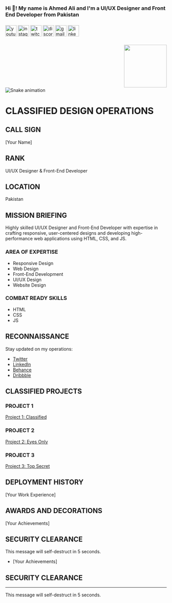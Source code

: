 <h3 align="left">Hi 👋! My name is Ahmed Ali and I'm a UI/UX Designer and Front End Developer from Pakistan</h3>

###

<div align="left">
  <img src="https://img.shields.io/static/v1?message=Youtube&logo=youtube&label=&color=FF0000&logoColor=white&labelColor=&style=for-the-badge" height="35" alt="youtube logo"  />
  <img src="https://img.shields.io/static/v1?message=Instagram&logo=instagram&label=&color=E4405F&logoColor=white&labelColor=&style=for-the-badge" height="35" alt="instagram logo"  />
  <img src="https://img.shields.io/static/v1?message=Twitch&logo=twitch&label=&color=9146FF&logoColor=white&labelColor=&style=for-the-badge" height="35" alt="twitch logo"  />
  <img src="https://img.shields.io/static/v1?message=Discord&logo=discord&label=&color=7289DA&logoColor=white&labelColor=&style=for-the-badge" height="35" alt="discord logo"  />
  <img src="https://img.shields.io/static/v1?message=Gmail&logo=gmail&label=&color=D14836&logoColor=white&labelColor=&style=for-the-badge" height="35" alt="gmail logo"  />
  <img src="https://img.shields.io/static/v1?message=LinkedIn&logo=linkedin&label=&color=0077B5&logoColor=white&labelColor=&style=for-the-badge" height="35" alt="linkedin logo"  />
</div>

###

<img align="right" height="133" src="https://drive.google.com/file/d/1pBZQm4GLSL5WTLNeX2Lfxq9XfhLXT-iR/view?usp=drive_link"  />

###

<br clear="both">

<img src="https://raw.githubusercontent.com/cr-codez/cr-codez/output/snake.svg" alt="Snake animation" />

<h1>CLASSIFIED DESIGN OPERATIONS</h1>
<h2>CALL SIGN</h2>
<p>[Your Name]</p>
<h2>RANK</h2>
<p>UI/UX Designer & Front-End Developer</p>
<h2>LOCATION</h2>
<p>Pakistan</p>
<h2>MISSION BRIEFING</h2>
<p>Highly skilled UI/UX Designer and Front-End Developer with expertise in crafting responsive, user-centered designs and developing high-performance web applications using HTML, CSS, and JS.</p>
<h3>AREA OF EXPERTISE</h3>
<ul>
<li>Responsive Design</li>
<li>Web Design</li>
<li>Front-End Development</li>
<li>UI/UX Design</li>
<li>Website Design</li>
</ul>
<h3>COMBAT READY SKILLS</h3>
<ul>
<li>HTML</li>
<li>CSS</li>
<li>JS</li>
</ul>
<h2>RECONNAISSANCE</h2>
<p>Stay updated on my operations:</p>
<ul>
<li><a href="#">Twitter</a></li>
<li><a href="#">LinkedIn</a></li>
<li><a href="#">Behance</a></li>
<li><a href="#">Dribbble</a></li>
</ul>
<h2>CLASSIFIED PROJECTS</h2>
<h3>PROJECT 1</h3>
<p><a href="#">Project 1: Classified</a></p>
<h3>PROJECT 2</h3>
<p><a href="#">Project 2: Eyes Only</a></p>
<h3>PROJECT 3</h3>
<p><a href="#">Project 3: Top Secret</a></p>
<h2>DEPLOYMENT HISTORY</h2>
<p>[Your Work Experience]</p>
<h2>AWARDS AND DECORATIONS</h2>
<p>[Your Achievements]</p>
<h2>SECURITY CLEARANCE</h2>
<p>This message will self-destruct in 5 seconds.</p>


* [Your Achievements]


## SECURITY CLEARANCE
---------------------------

This message will self-destruct in 5 seconds.
